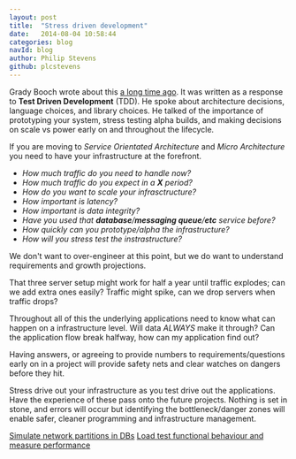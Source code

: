```yaml
---
layout: post
title:  "Stress driven development"
date:   2014-08-04 10:58:44
categories: blog
navId: blog
author: Philip Stevens
github: plcstevens
---
```


Grady Booch wrote about this [a long time ago](http://web.archive.org/web/20050203010041/http://www.manamplified.org/archives/000203.html). It was written as a response to __Test Driven Development__ (TDD). He spoke about architecture decisions, language choices, and library choices. He talked of the importance of prototyping your system, stress testing alpha builds, and making decisions on scale vs power early on and throughout the lifecycle.

If you are moving to _Service Orientated Architecture_ and _Micro Architecture_ you need to have your infrastructure at the forefront.

 - _How much traffic do you need to handle now?_
 - _How much traffic do you expect in a __X__ period?_
 - _How do you want to scale your infrasctructure?_
 - _How important is latency?_
 - _How important is data integrity?_
 - _Have you used that __database__/__messaging queue__/__etc__ service before?_
 - _How quickly can you prototype/alpha the infrastructure?_
 - _How will you stress test the instrastructure?_

We don't want to over-engineer at this point, but we do want to understand requirements and growth projections.

That three server setup might work for half a year until traffic explodes; can we add extra ones easily? Traffic might spike, can we drop servers when traffic drops?

Throughout all of this the underlying applications need to know what can happen on a infrastructure level. Will data _ALWAYS_ make it through? Can the application flow break halfway, how can my application find out?

Having answers, or agreeing to provide numbers to requirements/questions early on in a project will provide safety nets and clear watches on dangers before they hit.

Stress drive out your infrastructure as you test drive out the applications. Have the experience of these pass onto the future projects. Nothing is set in stone, and errors will occur but identifying the bottleneck/danger zones will enable safer, cleaner programming and infrastructure management.

[Simulate network partitions in DBs](https://github.com/aphyr/jepsen)
[Load test functional behaviour and measure performance](http://jmeter.apache.org/)
